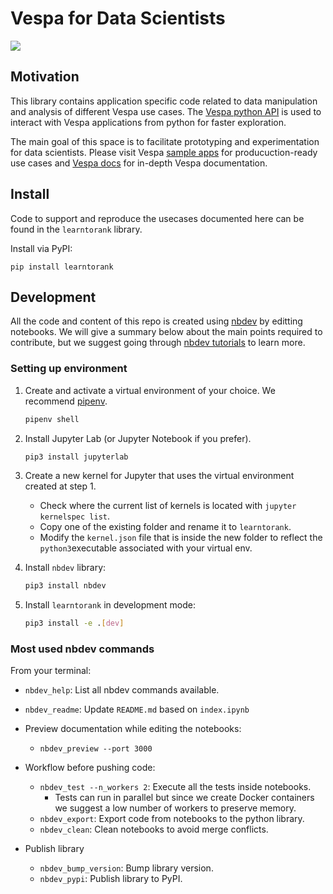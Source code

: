 Vespa for Data Scientists
================

<!-- WARNING: THIS FILE WAS AUTOGENERATED! DO NOT EDIT! -->

![](https://vespa.ai/assets/vespa-logo-color.png)

## Motivation

This library contains application specific code related to data
manipulation and analysis of different Vespa use cases. The [Vespa
python API](https://pyvespa.readthedocs.io/) is used to interact with
Vespa applications from python for faster exploration.

The main goal of this space is to facilitate prototyping and
experimentation for data scientists. Please visit Vespa [sample
apps](https://github.com/vespa-engine/sample-apps/) for
producuction-ready use cases and [Vespa docs](https://docs.vespa.ai/)
for in-depth Vespa documentation.

## Install

Code to support and reproduce the usecases documented here can be found
in the `learntorank` library.

Install via PyPI:

`pip install learntorank`

## Development

All the code and content of this repo is created using
[nbdev](https://nbdev.fast.ai/) by editting notebooks. We will give a
summary below about the main points required to contribute, but we
suggest going through [nbdev
tutorials](https://nbdev.fast.ai/tutorials/tutorial.html) to learn more.

### Setting up environment

1.  Create and activate a virtual environment of your choice. We
    recommend [pipenv](https://github.com/pypa/pipenv).

    ``` bash
    pipenv shell
    ```

2.  Install Jupyter Lab (or Jupyter Notebook if you prefer).

    ``` bash
    pip3 install jupyterlab
    ```

3.  Create a new kernel for Jupyter that uses the virtual environment
    created at step 1.

    -   Check where the current list of kernels is located with
        `jupyter kernelspec list`.
    -   Copy one of the existing folder and rename it to `learntorank`.
    -   Modify the `kernel.json` file that is inside the new folder to
        reflect the `python3`executable associated with your virtual
        env.

4.  Install `nbdev` library:

    ``` bash
    pip3 install nbdev
    ```

5.  Install `learntorank` in development mode:

    ``` bash
    pip3 install -e .[dev]
    ```

### Most used nbdev commands

From your terminal:

-   `nbdev_help`: List all nbdev commands available.

-   `nbdev_readme`: Update `README.md` based on `index.ipynb`

-   Preview documentation while editing the notebooks:

    -   `nbdev_preview --port 3000`

-   Workflow before pushing code:

    -   `nbdev_test --n_workers 2`: Execute all the tests inside
        notebooks.
        -   Tests can run in parallel but since we create Docker
            containers we suggest a low number of workers to preserve
            memory.
    -   `nbdev_export`: Export code from notebooks to the python
        library.
    -   `nbdev_clean`: Clean notebooks to avoid merge conflicts.

-   Publish library

    -   `nbdev_bump_version`: Bump library version.
    -   `nbdev_pypi`: Publish library to PyPI.

